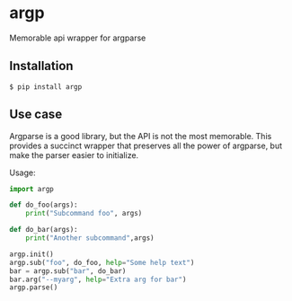 # argp

Memorable api wrapper for argparse

## Installation

```
$ pip install argp
```
## Use case

Argparse is a good library, but the API is not the most memorable. This provides a succinct wrapper that
preserves all the power of argparse, but make the parser easier to initialize.

Usage:

```python
import argp

def do_foo(args):
    print("Subcommand foo", args)

def do_bar(args):
    print("Another subcommand",args)

argp.init()
argp.sub("foo", do_foo, help="Some help text")
bar = argp.sub("bar", do_bar)
bar.arg("--myarg", help="Extra arg for bar")
argp.parse()

```



